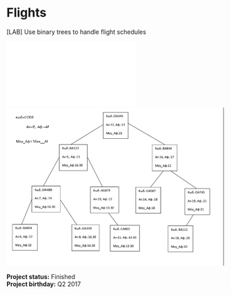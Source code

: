 # Flights
[LAB] Use binary trees to handle flight schedules

![Task](/Task.txt)
![Tree img](/Task.png)

**Project status:** Finished  
**Project birthday:** Q2 2017
